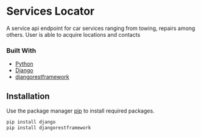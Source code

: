 # Services Locator
A service api endpoint for car services ranging from towing, repairs among others. User is able to acquire locations and
contacts
### Built With

* [Python](https://www.python.org/)
* [Django](https://www.djangoproject.com/)
* [djangorestframework](https://www.django-rest-framework.org/)

## Installation

Use the package manager [pip](https://pip.pypa.io/en/stable/) to install required packages.

```bash
pip install django
pip install djangorestframework
```
